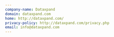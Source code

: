 ```yaml
---
company-name: Dataxpand
domain: dataxpand.com
home: http://dataxpand.com/
privacy-policy: http://dataxpand.com/privacy.php
email: info@dataxpand.com
---
```





